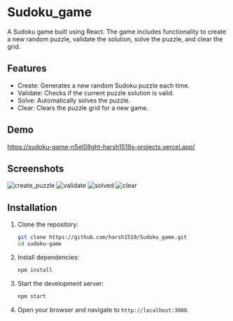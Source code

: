 # Sudoku_game
A Sudoku game built using React. The game includes functionality to create a new random puzzle, validate the solution, solve the puzzle, and clear the grid.

## Features
- Create: Generates a new random Sudoku puzzle each time.
- Validate: Checks if the current puzzle solution is valid.
- Solve: Automatically solves the puzzle.
- Clear: Clears the puzzle grid for a new game.

## Demo
https://sudoku-game-n5el08ght-harsh1519s-projects.vercel.app/

## Screenshots
![create_puzzle](https://github.com/harsh1519/Weather_app/assets/98206466/7e11af76-4e8b-4f21-a474-a371486711b5)
![validate](https://github.com/harsh1519/Weather_app/assets/98206466/dcb99688-7358-4e04-9a3f-9d5bfb2f938d)
![solved](https://github.com/harsh1519/Weather_app/assets/98206466/92f521b5-0cd1-4039-9b82-41be42dc79c3)
![clear](https://github.com/harsh1519/Weather_app/assets/98206466/59a8af5b-b7a9-4f91-adb1-609b02cb858a)

## Installation
1. Clone the repository:
    ```bash
    git clone https://github.com/harsh1519/Sudoku_game.git
    cd sudoku-game
    ```
2. Install dependencies:
    ```bash
    npm install
    ```
3. Start the development server:
    ```bash
    npm start
    ```
4. Open your browser and navigate to `http://localhost:3000`.

